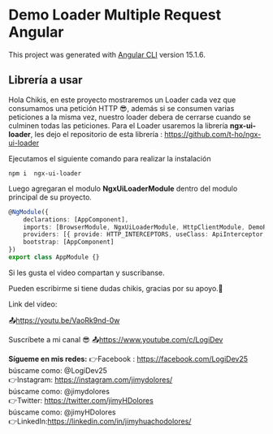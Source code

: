 # Demo Loader Multiple Request Angular

This project was generated with [Angular CLI](https://github.com/angular/angular-cli) version 15.1.6.

## Librería a usar

Hola Chikis, en este proyecto mostraremos un Loader cada vez que consumamos una petición HTTP 😎, además si se consumen varias peticiones a la misma vez, nuestro loader debera de cerrarse cuando se culminen todas las peticiones.
Para el Loader usaremos la librería **ngx-ui-loader**, les dejo el repositorio de esta librería : https://github.com/t-ho/ngx-ui-loader

Ejecutamos el siguiente comando para realizar la instalación

```console
npm i  ngx-ui-loader
```

Luego agregaran el modulo **NgxUiLoaderModule** dentro del modulo principal de su proyecto.

```typescript
@NgModule({
	declarations: [AppComponent],
	imports: [BrowserModule, NgxUiLoaderModule, HttpClientModule, DemoRequestModule],
	providers: [{ provide: HTTP_INTERCEPTORS, useClass: ApiInterceptor, multi: true }],
	bootstrap: [AppComponent]
})
export class AppModule {}
```

Si les gusta el video compartan y suscribanse.

Pueden escribirme si tiene dudas chikis, gracias por su apoyo.🤗

Link del video:

📤https://youtu.be/VaoRk9nd-0w

Suscríbete a mi canal 😎
📤https://www.youtube.com/c/LogiDev

**Sígueme en mis redes:**
👉Facebook : https://facebook.com/LogiDev25  
búscame como: @LogiDev25  
👉Instagram: https://instagram.com/jimydolores/  
búscame como: @jimydolores  
👉Twitter: https://twitter.com/jimyHDolores  
búscame como: @jimyHDolores  
👉LinkedIn:https://linkedin.com/in/jimyhuachodolores/
